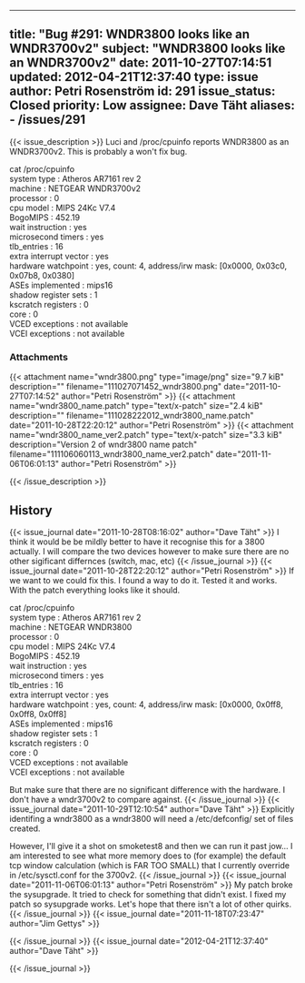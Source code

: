 
---
title: "Bug #291: WNDR3800 looks like an WNDR3700v2"
subject: "WNDR3800 looks like an WNDR3700v2"
date: 2011-10-27T07:14:51
updated: 2012-04-21T12:37:40
type: issue
author: Petri Rosenström
id: 291
issue_status: Closed
priority: Low
assignee: Dave Täht
aliases:
    - /issues/291
---

{{< issue_description >}}
Luci and /proc/cpuinfo reports WNDR3800 as an WNDR3700v2. This is
probably a won't fix bug.

cat /proc/cpuinfo\
system type : Atheros AR7161 rev 2\
machine : NETGEAR WNDR3700v2\
processor : 0\
cpu model : MIPS 24Kc V7.4\
BogoMIPS : 452.19\
wait instruction : yes\
microsecond timers : yes\
tlb\_entries : 16\
extra interrupt vector : yes\
hardware watchpoint : yes, count: 4, address/irw mask: \[0x0000, 0x03c0,
0x07b8, 0x0380\]\
ASEs implemented : mips16\
shadow register sets : 1\
kscratch registers : 0\
core : 0\
VCED exceptions : not available\
VCEI exceptions : not available

### Attachments
{{< attachment name="wndr3800.png" type="image/png" size="9.7 kiB" description="" filename="111027071452_wndr3800.png" date="2011-10-27T07:14:52" author="Petri Rosenström" >}}
{{< attachment name="wndr3800_name.patch" type="text/x-patch" size="2.4 kiB" description="" filename="111028222012_wndr3800_name.patch" date="2011-10-28T22:20:12" author="Petri Rosenström" >}}
{{< attachment name="wndr3800_name_ver2.patch" type="text/x-patch" size="3.3 kiB" description="Version 2 of wndr3800 name patch" filename="111106060113_wndr3800_name_ver2.patch" date="2011-11-06T06:01:13" author="Petri Rosenström" >}}

{{< /issue_description >}}

## History
{{< issue_journal date="2011-10-28T08:16:02" author="Dave Täht" >}}
I think it would be be mildly better to have it recognise this for a
3800 actually. I will compare the two devices however to make sure there
are no other sigificant differnces (switch, mac, etc)
{{< /issue_journal >}}
{{< issue_journal date="2011-10-28T22:20:12" author="Petri Rosenström" >}}
If we want to we could fix this. I found a way to do it. Tested it and
works. With the patch everything looks like it should.

cat /proc/cpuinfo\
system type : Atheros AR7161 rev 2\
machine : NETGEAR WNDR3800\
processor : 0\
cpu model : MIPS 24Kc V7.4\
BogoMIPS : 452.19\
wait instruction : yes\
microsecond timers : yes\
tlb\_entries : 16\
extra interrupt vector : yes\
hardware watchpoint : yes, count: 4, address/irw mask: \[0x0000, 0x0ff8,
0x0ff8, 0x0ff8\]\
ASEs implemented : mips16\
shadow register sets : 1\
kscratch registers : 0\
core : 0\
VCED exceptions : not available\
VCEI exceptions : not available

But make sure that there are no significant difference with the
hardware. I don't have a wndr3700v2 to compare against.
{{< /issue_journal >}}
{{< issue_journal date="2011-10-29T12:10:54" author="Dave Täht" >}}
Explicitly identifing a wndr3800 as a wndr3800 will need a
/etc/defconfig/ set of files created.

However, I'll give it a shot on smoketest8 and then we can run it past
jow... I am interested to see what more memory does to (for example) the
default tcp window calculation (which is FAR TOO SMALL) that I currently
override in /etc/sysctl.conf for the 3700v2.
{{< /issue_journal >}}
{{< issue_journal date="2011-11-06T06:01:13" author="Petri Rosenström" >}}
My patch broke the sysupgrade. It tried to check for something that
didn't exist. I fixed my patch so sysupgrade works. Let's hope that
there isn't a lot of other quirks.
{{< /issue_journal >}}
{{< issue_journal date="2011-11-18T07:23:47" author="Jim Gettys" >}}

{{< /issue_journal >}}
{{< issue_journal date="2012-04-21T12:37:40" author="Dave Täht" >}}

{{< /issue_journal >}}

